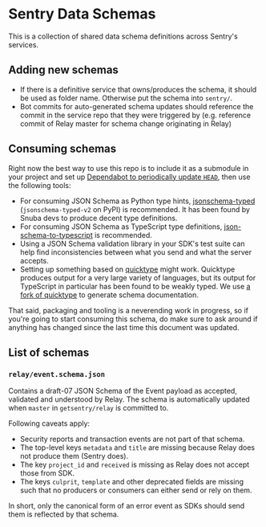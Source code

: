 # Sentry Data Schemas

This is a collection of shared data schema definitions across Sentry's services.

## Adding new schemas

- If there is a definitive service that owns/produces the schema, it should be
  used as folder name. Otherwise put the schema into `sentry/`.
- Bot commits for auto-generated schema updates should reference the commit in
  the service repo that they were triggered by (e.g. reference commit of Relay
  master for schema change originating in Relay)

## Consuming schemas

Right now the best way to use this repo is to include it as a submodule in your
project and set up [Dependabot to periodically update
`HEAD`](https://dependabot.com/submodules/), then use the following tools:

- For consuming JSON Schema as Python type hints,
  [jsonschema-typed](https://github.com/inspera/jsonschema-typed)
  (`jsonschema-typed-v2` on PyPI) is recommended. It has been found by Snuba
  devs to produce decent type definitions.
- For consuming JSON Schema as TypeScript type definitions,
  [json-schema-to-typescript](https://github.com/bcherny/json-schema-to-typescript)
  is recommended.
- Using a JSON Schema validation library in your SDK's test suite can help find
  inconsistencies between what you send and what the server accepts.
- Setting up something based on
  [quicktype](https://github.com/quicktype/quicktype) might work. Quicktype
  produces output for a very large variety of languages, but its output for
  TypeScript in particular has been found to be weakly typed. We use [a fork of
  quicktype](https://github.com/getsentry/quicktype) to generate schema
  documentation.
  
That said, packaging and tooling is a neverending work in progress, so if
you're going to start consuming this schema, do make sure to ask around if
anything has changed since the last time this document was updated.

## List of schemas

### `relay/event.schema.json`

Contains a draft-07 JSON Schema of the Event payload as accepted, validated and
understood by Relay. The schema is automatically updated when `master` in
`getsentry/relay` is committed to.

Following caveats apply:

- Security reports and transaction events are not part of that schema.
- The top-level keys `metadata` and `title` are missing because Relay does not
  produce them (Sentry does).
- The key `project_id` and `received` is missing as Relay does not accept those from SDK.
- The keys `culprit`, `template` and other deprecated fields are missing such
  that no producers or consumers can either send or rely on them.

In short, only the canonical form of an error event as SDKs should send them is
reflected by that schema.

